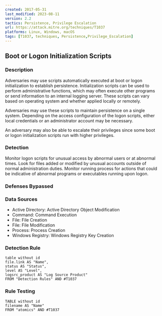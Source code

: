 ```yaml
---
created: 2017-05-31
last_modified: 2023-08-11
version: 2.2
tactics: Persistence, Privilege Escalation
url: https://attack.mitre.org/techniques/T1037
platforms: Linux, Windows, macOS
tags: [T1037, techniques, Persistence,Privilege_Escalation]
---
```


## Boot or Logon Initialization Scripts

### Description

Adversaries may use scripts automatically executed at boot or logon initialization to establish persistence. Initialization scripts can be used to perform administrative functions, which may often execute other programs or send information to an internal logging server. These scripts can vary based on operating system and whether applied locally or remotely.  

Adversaries may use these scripts to maintain persistence on a single system. Depending on the access configuration of the logon scripts, either local credentials or an administrator account may be necessary. 

An adversary may also be able to escalate their privileges since some boot or logon initialization scripts run with higher privileges.

### Detection

Monitor logon scripts for unusual access by abnormal users or at abnormal times. Look for files added or modified by unusual accounts outside of normal administration duties. Monitor running process for actions that could be indicative of abnormal programs or executables running upon logon.

### Defenses Bypassed



### Data Sources

  - Active Directory: Active Directory Object Modification
  -  Command: Command Execution
  -  File: File Creation
  -  File: File Modification
  -  Process: Process Creation
  -  Windows Registry: Windows Registry Key Creation
### Detection Rule

```dataview
table without id
file.link AS "Name",
status AS "Status",
level AS "Level",
logsrc_product AS "Log Source Product"
FROM "Detection Rules" AND #T1037
```

### Rule Testing

```dataview
TABLE without id
filename AS "Name"
FROM "atomics" AND #T1037
```
